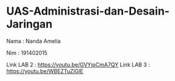 # UAS-Administrasi-dan-Desain-Jaringan

Nama : Nanda Amelia

Nim : 191402015

Link LAB 2 : https://youtu.be/GVYjpCmA7QY
Link LAB 3 : https://youtu.be/WBEZTuZIGlE
